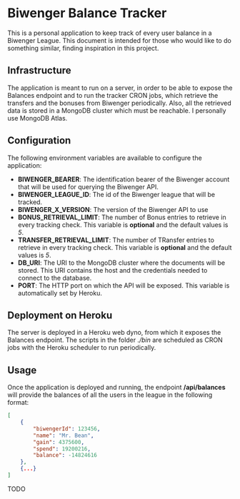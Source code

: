 # Biwenger Balance Tracker
This is a personal application to keep track of every user balance in a Biwenger League. This document is intended for those who would like to do something similar, finding inspiration in this project.

## Infrastructure
The application is meant to run on a server, in order to be able to expose the Balances endpoint and to run the tracker CRON jobs, which retrieve the transfers and the bonuses from Biwenger periodically.
Also, all the retrieved data is stored in a MongoDB cluster which must be reachable. I personally use MongoDB Atlas.

## Configuration
The following environment variables are available to configure the application:
* **BIWENGER_BEARER**: The identification bearer of the Biwenger account that will be used for querying the Biwenger API.
* **BIWENGER_LEAGUE_ID**: The id of the Biwenger league that will be tracked.
* **BIWENGER_X_VERSION**: The version of the Biwenger API to use
* **BONUS_RETRIEVAL_LIMIT**: The number of Bonus entries to retrieve in every tracking check. This variable is **optional** and the default values is *5*. 
* **TRANSFER_RETRIEVAL_LIMIT**: The number of TRansfer entries to retrieve in every tracking check. This variable is **optional** and the default values is *5*.
* **DB_URI**: The URI to the MongoDB cluster where the documents will be stored. This URI contains the host and the credentials needed to connect to the database.
* **PORT**: The HTTP port on which the API will be exposed. This variable is automatically set by Heroku.

## Deployment on Heroku
The server is deployed in a Heroku web dyno, from which it exposes the Balances endpoint. The scripts in the folder *./bin* are scheduled as CRON jobs with the Heroku scheduler to run periodically.

## Usage
Once the application is deployed and running, the endpoint **/api/balances** will provide the balances of all the users in the league in the following format:

```json
[
    {
        "biwengerId": 123456,
        "name": "Mr. Bean",
        "gain": 4375600,
        "spend": 19200216,
        "balance": -14824616
    },
    {...}
]
```

TODO